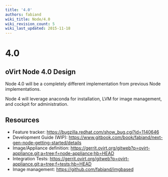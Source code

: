 ```yaml
---
title: '4.0'
authors: fabiand
wiki_title: Node/4.0
wiki_revision_count: 5
wiki_last_updated: 2015-11-18
---
```


# 4.0

## oVirt Node 4.0 Design

Node 4.0 will be a completely different implementation from previous Node implementations.

Node 4 will leverage anaconda for installation, LVM for image management, and cockpit for administration.

## Resources

*   Feature tracker: <https://bugzilla.redhat.com/show_bug.cgi?id=1140646>
*   Development Guide (WIP): <https://www.gitbook.com/book/fabiand/next-gen-node-getting-started/details>
*   Image/Appliance definition: <https://gerrit.ovirt.org/gitweb?p=ovirt-appliance.git;a=tree;f=node-appliance;hb=HEAD>
*   Integration Tests: <https://gerrit.ovirt.org/gitweb?p=ovirt-appliance.git;a=tree;f=tests;hb=HEAD>
*   Image management: <https://github.com/fabiand/imgbased>
